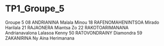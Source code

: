 # TP1_Groupe_5

Groupe 5
08 ANDRIANINA Malala Minou
18 RAFENOMAHENINTSOA Mirado Harilala
21 RAJAONERA Miantsa Zo 
22 RAKOTOARIMANANA Andrianavalona Lalasoa Kenny
50 RATOVONDRAINY Diamondra
59 ZAKANIRINA Ny Aina Herimanana

